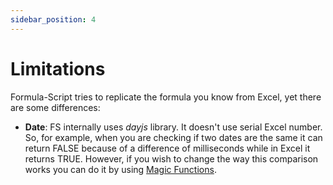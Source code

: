 ```yaml
---
sidebar_position: 4
---
```

# Limitations
Formula-Script tries to replicate the formula you know from Excel, yet there are some differences:
* **Date**: FS internally uses *dayjs* library. It doesn't use serial Excel number. So, for example, when you are checking if two dates are the same it can return FALSE because of a difference of milliseconds while in Excel it returns TRUE. However, if you wish to change the way this comparison works you can do it by using [Magic Functions](/docs/magic-functions).